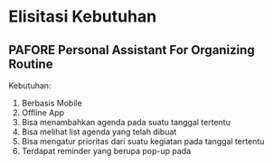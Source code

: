 # Elisitasi Kebutuhan
## PAFORE Personal Assistant For Organizing Routine

Kebutuhan:

1. Berbasis Mobile
2. Offline App
3. Bisa menambahkan agenda pada suatu tanggal tertentu
4. Bisa melihat list agenda yang telah dibuat
5. Bisa mengatur prioritas dari suatu kegiatan pada tanggal tertentu
6. Terdapat reminder yang berupa pop-up pada
